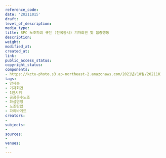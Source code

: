 ```yaml
---
reference_code: 
date: '20211015'
draft: 
level_of_description: 
media_type: 
title: SPC 노조파괴 규탄 (전국동시) 기자회견 및 집중행동
description: 
weight: 
modified_at: 
created_at: 
link: 
public_access_status: 
copyright_status: 
components:
- https://kctu-photo.s3.ap-northeast-2.amazonaws.com/2021년/10월/20211015-SPC+노조파괴+규탄+(전국동시)+기자회견+및+집중행동_양재동_기자회견_1인시위_공공운수노조_화섬연맹_노조탄압_파리바게뜨/_1D20140.jpg
tags:
- 양재동
- 기자회견
- 1인시위
- 공공운수노조
- 화섬연맹
- 노조탄압
- 파리바게뜨
creators:
- 
subjects:
- 
sources:
- 
venues:
- 
---
```


